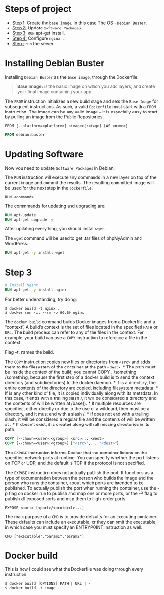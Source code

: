 # Steps of project

 * [Step 1:](https://github.com/mlanca-c/ft_server/blob/main/how.md#step-1) Create the ```base image```. In this case The OS - ```Debian Buster```.
 * [Step 2:](https://github.com/mlanca-c/ft_server/blob/main/how.md#step-2) Update ```Software Packages```.
 * [Step 3:](https://github.com/mlanca-c/ft_server/blob/main/how.md#step-3) ```RUN``` apt-get install.
 * [Step 4:](https://github.com/mlanca-c/ft_server/blob/main/how.md#step-4) Configure ```nginx ```.
 * [Step :](https://github.com/mlanca-c/ft_server/blob/main/how.md#step-) ```run``` the server.

# Installing Debian Buster
 
 Installing ```Debian Buster``` as the ```base image```, through the Dockerfile.

 > **Base Image:** is the basic image on which you add layers, and create your final image containing your app.

 The ```FROM``` instruction initializes a new build stage and sets the ```Base Image``` for subsequent instructions. As such, a valid ```Dockerfile``` must start with a ```FROM``` instruction. The image can be any valid image – it is especially easy to start by pulling an image from the Public Repositories.

 ```FROM [--platform=<platform>] <image>[:<tag>] [AS <name>]```

 ```Dockerfile
 FROM debian:buster
 ```

# Updating Software

 Now you need to update ```Software Packages``` in Debian.

 The ```RUN``` instruction will execute any commands in a new layer on top of the current image and commit the results. The resulting committed image will be used for the next step in the ```Dockerfile```.

 ```RUN <command>```

 The commmands for updating and upgrading are:
 ```Dockerfile
 RUN apt-update
 RUN apt-get upgrade -y
 ```
 After updating everything, you should install ```wget```.

 The ```wget``` command will be used to get .tar files of phpMyAdmin and WordPress.
 ```Dockerfile
 RUN apt-get -y install wget
 ```
# 

# Step 3

 ```Dockerfile
 # Install Nginx
 RUN apt-get -y install nginx
 ```

 For better understanding, try doing:
 ```Shell
 $ docker build -t nginx .
 $ docker run -it --rm -p 80:80 nginx
 ```

 The ```docker build``` command builds Docker images from a Dockerfile and a “context”. A build’s context is the set of files located in the specified ```PATH``` or ```URL```.
 The build process can refer to any of the files in the context. 
 For example, your build can use a ````COPY```` instruction to reference a file in the context.

 Flag -t: names the build.



 The ```COPY``` instruction copies new files or directories from ```<src>``` and adds them to the filesystem of the container at the path ```<dest>```.
	* The <src> path must be inside the context of the build; you cannot COPY ../something /something, because the first step of a docker build is to send the context directory (and subdirectories) to the docker daemon.
	* If <src> is a directory, the entire contents of the directory are copied, including filesystem metadata.
	* If <src> is any other kind of file, it is copied individually along with its metadata. In this case, if <dest> ends with a trailing slash /, it will be considered a directory and the contents of <src> will be written at <dest>/base(<src>).
	* If multiple <src> resources are specified, either directly or due to the use of a wildcard, then <dest> must be a directory, and it must end with a slash /.
	* If <dest> does not end with a trailing slash, it will be considered a regular file and the contents of <src> will be written at <dest>.
	* If <dest> doesn’t exist, it is created along with all missing directories in its path.

 ```Dockerfile
 COPY [--chown=<user>:<group>] <src>... <dest>
 COPY [--chown=<user>:<group>] ["<src>",... "<dest>"]
 ```

 The ```EXPOSE``` instruction informs Docker that the container listens on the specified network ports at runtime. You can specify whether the port listens on TCP or UDP, and the default is TCP if the protocol is not specified.

 The ```EXPOSE``` instruction does not actually publish the port. It functions as a type of documentation between the person who builds the image and the person who runs the container, about which ports are intended to be published. To actually publish the port when running the container, use the -p flag on docker run to publish and map one or more ports, or the -P flag to publish all exposed ports and map them to high-order ports.

 ```EXPOSE <port> [<port>/<protocol>...]```


 The main purpose of a ```CMD``` is to provide defaults for an executing container. These defaults can include an executable, or they can omit the executable, in which case you must specify an ENTRYPOINT instruction as well.

 ```CMD ["executable","param1","param2"]```

# Docker build

 This is how I could see what the Dockerfile was doing through every instruction.

 ```Shell
 $ docker build [OPTIONS] PATH | URL | -
 $ docker build -t image .
 ```


